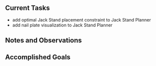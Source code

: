 ## Current Tasks

- add optimal Jack Stand placement constraint to Jack Stand Planner
- add nail plate visualization to Jack Stand Planner

## Notes and Observations

## Accomplished Goals


